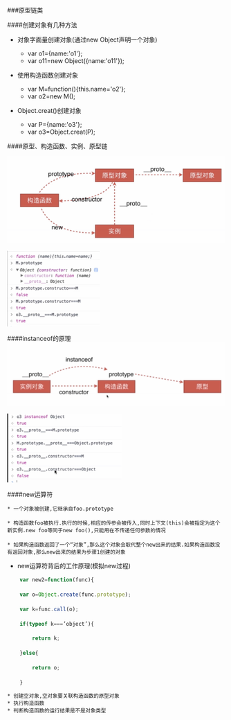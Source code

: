 ###原型链类

####创建对象有几种方法


* 对象字面量创建对象(通过new Object声明一个对象)

    * var o1={name:'o1'};
    * var o11=new Object({name:'o11'});
    
    
    
* 使用构造函数创建对象  

    * var M=function(){this.name='o2'};
    * var o2=new M();
      
      
* Object.creat()创建对象   
 
    * var P={name:'o3'};
    * var o3=Object.creat(P);

####原型、构造函数、实例、原型链

![](/assets/QQ截图20180307112217.png)

![](/assets/20171028122825495.png)


####instanceof的原理
![](/assets/QQ截图20180307150215.png)

![](/assets/20171028124228441.png)


####new运算符

    * 一个对象被创建,它继承自foo.prototype
    
    * 构造函数foo被执行.执行的时候,相应的传参会被传入,同时上下文(this)会被指定为这个新实例.new foo等同于new foo(),只能用在不传递任何参数的情况
    
    * 如果构造函数返回了一个“对象”,那么这个对象会取代整个new出来的结果.如果构造函数没有返回对象,那么new出来的结果为步骤1创建的对象
    
    
* new运算符背后的工作原理(模拟new过程)
```js
    var new2=function(func){ 

    var o=Object.create(func.prototype); 
    
    var k=func.call(o); 

    if(typeof k===’object’){

        return k; 

    }else{

        return o; 

    }
```
    * 创建空对象,空对象要关联构造函数的原型对象
    * 执行构造函数
    * 判断构造函数的运行结果是不是对象类型